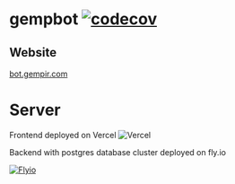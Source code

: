 # gempbot [![codecov](https://codecov.io/github/gempir/gempbot/branch/main/graph/badge.svg?token=NOBEUO3DYT)](https://codecov.io/github/gempir/gempbot)

## Website

[bot.gempir.com](https://bot.gempir.com)

# Server

Frontend deployed on Vercel
![Vercel](https://vercelbadge.vercel.app/api/gempir/gempbot?style=for-the-badge)


Backend with postgres database cluster deployed on fly.io

[![Flyio](https://fly.io/static/images/brand/logo-landscape.svg)](https://fly.io)
